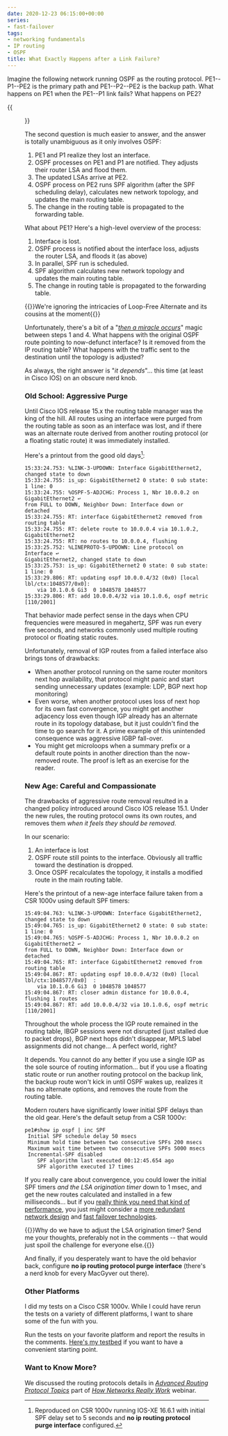 ```yaml
---
date: 2020-12-23 06:15:00+00:00
series:
- fast-failover
tags:
- networking fundamentals
- IP routing
- OSPF
title: What Exactly Happens after a Link Failure?
---
```

Imagine the following network running OSPF as the routing protocol. PE1--P1--PE2 is the primary path and PE1--P2--PE2 is the backup path. What happens on PE1 when the PE1--P1 link fails? What happens on PE2?

{{<figure src="/2020/12/igp-failover-topology.png" caption="Sample 4-router network with a primary and a backup path">}}

The second question is much easier to answer, and the answer is totally unambiguous as it only involves OSPF:
<!--more-->
1. PE1 and P1 realize they lost an interface.
2. OSPF processes on PE1 and P1 are notified. They adjusts their router LSA and flood them.
3. The updated LSAs arrive at PE2.
4. OSPF process on PE2 runs SPF algorithm (after the SPF scheduling delay), calculates new network topology, and updates the main routing table.
5. The change in the routing table is propagated to the forwarding table.

What about PE1? Here's a high-level overview of the process:

1. Interface is lost.
2. OSPF process is notified about the interface loss, adjusts the router LSA, and floods it (as above)
3. In parallel, SPF run is scheduled. 
4. SPF algorithm calculates new network topology and updates the main routing table.
5. The change in routing table is propagated to the forwarding table.

{{<note>}}We're ignoring the intricacies of Loop-Free Alternate and its cousins at the moment{{</note>}}

Unfortunately, there's a bit of a "*[then a miracle occurs](http://www.sciencecartoonsplus.com/gallery/math/math07.gif)*" magic between steps 1 and 4. What happens with the original OSPF route pointing to now-defunct interface? Is it removed from the IP routing table? What happens with the traffic sent to the destination until the topology is adjusted?

As always, the right answer is "_it depends_"... this time (at least in Cisco IOS) on an obscure nerd knob.

### Old School: Aggressive Purge

Until Cisco IOS release 15.x the routing table manager was the king of the hill. All routes using an interface were purged from the routing table as soon as an interface was lost, and if there was an alternate route derived from another routing protocol (or a floating static route) it was immediately installed.

Here's a printout from the good old days[^1]:

```
15:33:24.753: %LINK-3-UPDOWN: Interface GigabitEthernet2, changed state to down
15:33:24.755: is_up: GigabitEthernet2 0 state: 0 sub state: 1 line: 0
15:33:24.755: %OSPF-5-ADJCHG: Process 1, Nbr 10.0.0.2 on GigabitEthernet2 ↩
from FULL to DOWN, Neighbor Down: Interface down or detached
15:33:24.755: RT: interface GigabitEthernet2 removed from routing table
15:33:24.755: RT: delete route to 10.0.0.4 via 10.1.0.2, GigabitEthernet2
15:33:24.755: RT: no routes to 10.0.0.4, flushing
15:33:25.752: %LINEPROTO-5-UPDOWN: Line protocol on Interface ↩
GigabitEthernet2, changed state to down
15:33:25.753: is_up: GigabitEthernet2 0 state: 0 sub state: 1 line: 0
15:33:29.806: RT: updating ospf 10.0.0.4/32 (0x0) [local lbl/ctx:1048577/0x0]:
    via 10.1.0.6 Gi3  0 1048578 1048577
15:33:29.806: RT: add 10.0.0.4/32 via 10.1.0.6, ospf metric [110/2001]
```

That behavior made perfect sense in the days when CPU frequencies were measured in megahertz, SPF was run every five seconds, and networks commonly used multiple routing protocol or floating static routes.

Unfortunately, removal of IGP routes from a failed interface also brings tons of drawbacks:

* When another protocol running on the same router monitors next hop availability, that protocol might panic and start sending unnecessary updates (example: LDP, BGP next hop monitoring)
* Even worse, when another protocol uses loss of next hop for its own fast convergence, you might get another adjacency loss even though IGP already has an alternate route in its topology database, but it just couldn't find the time to go search for it. A prime example of this unintended consequence was aggressive IGBP fall-over.
* You might get microloops when a summary prefix or a default route points in another direction than the now-removed route. The proof is left as an exercise for the reader.

### New Age: Careful and Compassionate

The drawbacks of aggressive route removal resulted in a changed policy introduced around Cisco IOS release 15.1. Under the new rules, the routing protocol owns its own routes, and removes them *when it feels they should be removed*.

In our scenario:

1. An interface is lost
2. OSPF route still points to the interface. Obviously all traffic toward the destination is dropped.
3. Once OSPF recalculates the topology, it installs a modified route in the main routing table.

Here's the printout of a new-age interface failure taken from a CSR 1000v using default SPF timers:

```
15:49:04.763: %LINK-3-UPDOWN: Interface GigabitEthernet2, changed state to down
15:49:04.765: is_up: GigabitEthernet2 0 state: 0 sub state: 1 line: 0
15:49:04.765: %OSPF-5-ADJCHG: Process 1, Nbr 10.0.0.2 on GigabitEthernet2 ↩
from FULL to DOWN, Neighbor Down: Interface down or detached
15:49:04.765: RT: interface GigabitEthernet2 removed from routing table
15:49:04.867: RT: updating ospf 10.0.0.4/32 (0x0) [local lbl/ctx:1048577/0x0]  :
    via 10.1.0.6 Gi3  0 1048578 1048577
15:49:04.867: RT: closer admin distance for 10.0.0.4, flushing 1 routes
15:49:04.867: RT: add 10.0.0.4/32 via 10.1.0.6, ospf metric [110/2001]
```

Throughout the whole process the IGP route remained in the routing table, IBGP sessions were not disrupted (just stalled due to packet drops), BGP next hops didn't disappear, MPLS label assignments did not change... A perfect world, right?

It depends. You cannot do any better if you use a single IGP as the sole source of routing information... but if you use a floating static route or run another routing protocol on the backup link, the backup route won't kick in until OSPF wakes up, realizes it has no alternate options, and removes the route from the routing table.

Modern routers have significantly lower initial SPF delays than the old gear. Here's the default setup from a CSR 1000v:

```
pe1#show ip ospf | inc SPF
 Initial SPF schedule delay 50 msecs
 Minimum hold time between two consecutive SPFs 200 msecs
 Maximum wait time between two consecutive SPFs 5000 msecs
 Incremental-SPF disabled
	SPF algorithm last executed 00:12:45.654 ago
	SPF algorithm executed 17 times
```

If you really care about convergence, you could lower the initial SPF timers *and the LSA origination timer* down to 1 msec, and get the new routes calculated and installed in a few milliseconds... but if you [really think you need that kind of performance](https://blog.ipspace.net/2020/11/fast-failover-challenge.html), you just might consider a [more redundant network design](https://blog.ipspace.net/2020/11/fast-failover-topologies.html) and [fast failover technologies](https://blog.ipspace.net/2020/12/fast-failover-techniques.html).

{{<note>}}Why do we have to adjust the LSA origination timer? Send me your thoughts, preferably not in the comments -- that would just spoil the challenge for everyone else.{{</note>}}

And finally, if you desperately want to have the old behavior back, configure **‌no ip routing protocol purge interface** (there's a nerd knob for every MacGyver out there).

### Other Platforms

I did my tests on a Cisco CSR 1000v. While I could have rerun the tests on a variety of different platforms, I want to share some of the fun with you. 

Run the tests on your favorite platform and report the results in the comments. [Here's my testbed](https://github.com/ipspace/netlab-examples/tree/master/routing/failover) if you want to have a convenient starting point.

### Want to Know More?

We discussed the routing protocols details in *[Advanced Routing Protocol Topics](https://my.ipspace.net/bin/list?id=Net101#ADV_ROUTING)* part of *[How Networks Really Work](https://www.ipspace.net/How_Networks_Really_Work)* webinar.

[^1]: Reproduced on CSR 1000v running IOS-XE 16.6.1 with initial SPF delay set to 5 seconds and **‌no ip routing protocol purge interface** configured.
